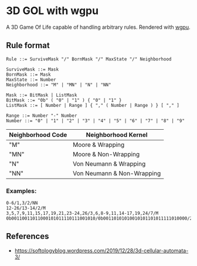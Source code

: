 # 3D GOL with wgpu

A 3D Game Of Life capable of handling arbitrary rules. Rendered with [wgpu](https://wgpu.rs/).

## Rule format

```ebnf
Rule ::= SurviveMask "/" BornMask "/" MaxState "/" Neighborhood

SurviveMask ::= Mask
BornMask ::= Mask
MaxState ::= Number
Neighborhood ::= "M" | "MN" | "N" | "NN"

Mask ::= BitMask | ListMask
BitMask ::= "0b" ( "0" | "1" ) { "0" | "1" }
ListMask ::= [ Number | Range ] { "," ( Number | Range ) } [ "," ]

Range ::= Number "-" Number
Number ::= "0" | "1" | "2" | "3" | "4" | "5" | "6" | "7" | "8" | "9"
```

| Neighborhood Code  | Neighborhood Kernel        | 
|--------------------|----------------------------|
| "M"                | Moore & Wrapping           |
| "MN"               | Moore & Non-Wrapping       |
| "N"                | Von Neumann & Wrapping     |
| "NN"               | Von Neumann & Non-Wrapping |

### Examples:

```
0-6/1,3/2/NN
12-26/13-14/2/M
3,5,7,9,11,15,17,19,21,23-24,26/3,6,8-9,11,14-17,19,24/7/M
0b00110011011000101011110111001010/0b00110101010010101101011111010000/2/M
```

## References

- https://softologyblog.wordpress.com/2019/12/28/3d-cellular-automata-3/